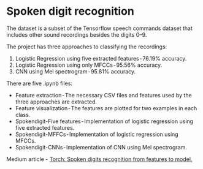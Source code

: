 # Spoken digit recognition

The dataset is a subset of the Tensorflow speech commands dataset that includes other sound recordings besides the digits 0–9.

The project has three approaches to classifying the recordings:
1. Logistic Regression using five extracted features - 76.19% accuracy.
2. Logistic Regression using only MFCCs - 95.56% accuracy.
3. CNN using Mel spectrogram - 95.81% accuracy.

There are five .ipynb files:
* Feature extraction - The necessary CSV files and features used by the three approaches are extracted.
* Feature visualization - The features are plotted for two examples in each class.
* Spokendigit-Five features - Implementation of logistic regression using five extracted features.
* Spokendigit-MFFCs - Implementation of logistic regression using MFCCs.
* Spokendigit-CNNs - Implementation of CNN using Mel spectrogram.

Medium article - [Torch: Spoken digits recognition from features to model.](https://medium.com/@ayisha.d/torch-spoken-digits-recognition-from-features-to-model-357209cd49d1?source=friends_link&sk=5bc534144c970d58c9dcf7fc42c1c70b)
